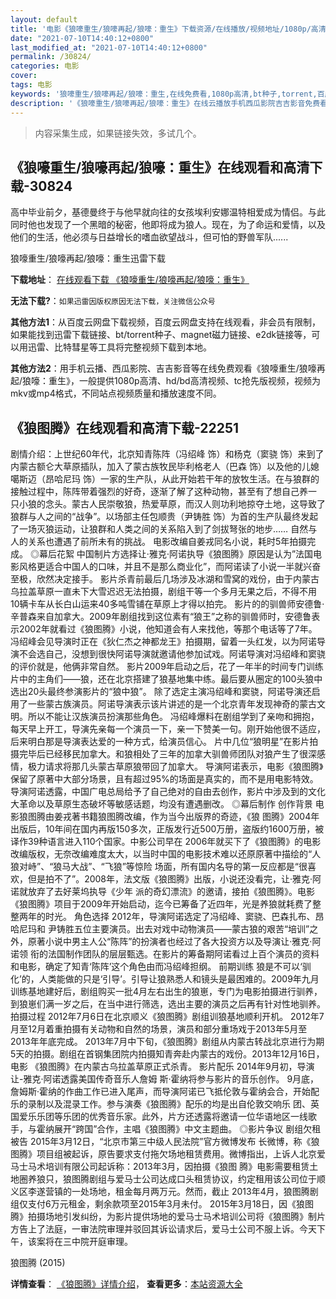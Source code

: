 ```yaml
---
layout: default
title: '电影《狼嚎重生/狼嚎再起/狼嚎：重生》下载资源/在线播放/视频地址/1080p/高清/蓝光'
date: "2021-07-10T14:40:12+0800"
last_modified_at: "2021-07-10T14:40:12+0800"
permalink: /30824/
categories: 电影
cover:
tags: 电影
keywords: '狼嚎重生/狼嚎再起/狼嚎：重生,在线免费看,1080p高清,bt种子,torrent,百度云盘,magnet,磁力链,迅雷下载资源'
description: '《狼嚎重生/狼嚎再起/狼嚎：重生》在线云播放手机西瓜影院吉吉影音免费看，1080p高清bd/hd未删减完整版和tc抢先枪版，mkv/mp4格式，附带bt/torrent种子、magnet/磁力链、百度云盘、网盘资源迅雷下载链接'
---
```


>内容采集生成，如果链接失效，多试几个。


## 《狼嚎重生/狼嚎再起/狼嚎：重生》在线观看和高清下载-30824

高中毕业前夕，基德曼终于与他早就向往的女孩埃利安娜温特相爱成为情侣。与此同时他也发现了一个黑暗的秘密，他即将成为狼人。现在，为了命运和爱情，以及他们的生活，他必须与日益增长的嗜血欲望战斗，但可怕的野兽军队......


狼嚎重生/狼嚎再起/狼嚎：重生迅雷下载

**下载地址**： [在线观看下载 《狼嚎重生/狼嚎再起/狼嚎：重生》](https://www.993dy.com//vod-detail-id-17924.html) 


**无法下载?**：`如果迅雷因版权原因无法下载，关注微信公众号 `

**其他方法1**：从百度云网盘下载视频，百度云网盘支持在线观看，非会员有限制，如果能找到迅雷下载链接、bt/torrent种子、magnet磁力链接、e2dk链接等，可以用迅雷、比特彗星等工具将完整视频下载到本地。

**其他方法2**：用手机云播、西瓜影院、吉吉影音等在线免费观看《狼嚎重生/狼嚎再起/狼嚎：重生》，一般提供1080p高清、hd/bd高清视频、tc抢先版视频，视频为mkv或mp4格式，不同站点视频质量和播放速度不同。


## 《狼图腾》在线观看和高清下载-22251

剧情介绍：上世纪60年代，北京知青陈阵（冯绍峰 饰）和杨克（窦骁 饰）来到了内蒙古额仑大草原插队，加入了蒙古族牧民毕利格老人（巴森 饰）以及他的儿媳噶斯迈（昂哈尼玛 饰）一家的生产队，从此开始若干年的放牧生活。在与狼群的接触过程中，陈阵带着强烈的好奇，逐渐了解了这种动物，甚至有了想自己养一 只小狼的念头。蒙古人民崇敬狼，热爱草原，而汉人则功利地掠夺土地，这导致了狼群与人之间的“战争”。以场部主任包顺贵（尹铸胜 饰）为首的生产队最终发起了一场灭狼运动，让狼群和人类之间的关系陷入到了剑拔弩张的地步…… 自然与人的关系也遭遇了前所未有的挑战。   电影改编自姜戎同名小说，耗时5年拍摄完成。   ◎幕后花絮   中国制片方选择让·雅克·阿诺执导《狼图腾》原因是认为”法国电影风格更适合中国人的口味，并且不是那么商业化”，而阿诺读了小说一半就兴奋至极，欣然决定接手。   影片杀青前最后几场涉及冰湖和雪窝的戏份，由于内蒙古乌拉盖草原一直未下大雪迟迟无法拍摄，剧组干等一个多月无果之后，不得不用10辆卡车从长白山运来40多吨雪铺在草原上才得以拍完。   影片的的驯兽师安德鲁·辛普森来自加拿大。2009年剧组找到这位素有“狼王”之称的驯兽师时，安德鲁表示2002年就看过《狼图腾》小说，他知道会有人来找他，等那个电话等了7年。   冯绍峰会见导演时正在《狄仁杰之神都龙王》拍摄期，留着一头红发，以为阿诺导演不会选自己，没想到很快阿诺导演就邀请他参加试戏。阿诺导演对冯绍峰和窦骁的评价就是，他俩非常自然。   影片2009年启动之后，花了一年半的时间专门训练片中的主角们——狼，还在北京搭建了狼基地集中练。最后要从圈定的100头狼中选出20头最终参演影片的“狼中狼”。   除了选定主演冯绍峰和窦骁，阿诺导演还启用了一些蒙古族演员。阿诺导演表示该片讲述的是一个北京青年发现神奇的蒙古文明。所以不能让汉族演员扮演那些角色。   冯绍峰爆料在剧组学到了亲吻和拥抱，每天早上开工，导演先亲每一个演员一下，亲一下赞美一句。刚开始他很不适应，后来明白那是导演表达爱的一种方式，给演员信心。   片中几位“狼明星”在影片拍摄完毕后已经移民加拿大。和狼相处了三年的加拿大驯兽师团队对狼产生了很深感情，极力请求将那几头蒙古草原狼带回了加拿大。   导演阿诺表示，电影《狼图腾》保留了原著中大部分场景，且有超过95%的场面是真实的，而不是用电影特效。   导演阿诺透露，中国广电总局给予了自己绝对的自由去创作，影片中涉及到的文化大革命以及草原生态破坏等敏感话题，均没有遭遇删改。   ◎幕后制作   创作背景   电影狼图腾由姜戎著书籍狼图腾改编，作为当今出版界的奇迹，《狼 图腾》2004年出版后，10年间在国内再版150多次，正版发行近500万册，盗版约1600万册，被译作39种语言进入110个国家。中影公司早在 2006年就买下了《狼图腾》的电影改编版权，无奈改编难度太大，以当时中国的电影技术难以还原原著中描绘的“人狼对峙”、“狼马大战”、“飞狼”等惊险 场面，所有国内名导的第一反应都是“很喜欢，但是拍不了”。2008年，法文版《狼图腾》出版，小说还没看完，让·雅克·阿诺就放弃了去好莱坞执导《少年 派的奇幻漂流》的邀请，接拍《狼图腾》。电影《狼图腾》项目于2009年开始启动，迄今已筹备了近四年，光是养狼就耗费了整整两年的时光。   角色选择   2012年，导演阿诺选定了冯绍峰、窦骁、巴森扎布、昂哈尼玛和 尹铸胜五位主要演员。出去对戏中动物演员——蒙古狼的艰苦“培训”之外，原著小说中男主人公“陈阵”的扮演者也经过了各大投资方以及导演让·雅克·阿诺领 衔的法国制作团队的层层甄选。在影片的筹备期阿诺看过上百个演员的资料和电影，确定了知青‘陈阵’这个角色由而冯绍峰担纲。   前期训练   狼是不可以‘驯化’的，人类能做的只是‘引导’。引导让狼熟悉人和镜头是最困难的。2009年九月训练基地建好后，剧组购买一批4月左右出生的狼崽，专门为电影拍摄进行驯养，到狼崽们满一岁之后，在当中进行筛选，选出主要的演员之后再有针对性地驯养。   拍摄过程   2012年7月6日在北京顺义《狼图腾》剧组训狼基地顺利开机。 2012年7月至12月着重拍摄有关动物和自然的场景，演员和部分重场戏于2013年5月至2013年年底完成。 2013年7月中下旬，《狼图腾》剧组从内蒙古转战北京进行为期5天的拍摄。剧组在首钢集团院内拍摄知青奔赴内蒙古的戏份。2013年12月16日，电影 《狼图腾》在内蒙古乌拉盖草原正式杀青。   影片配乐   2014年9月初，导演让-雅克·阿诺透露美国传奇音乐人詹姆 斯·霍纳将参与影片的音乐创作。 9月底，詹姆斯·霍纳的作曲工作已进入尾声，而导演阿诺已飞抵伦敦与霍纳会合，开始配乐的录制以及混录工作。参与演奏《狼图腾》配乐的均是出自伦敦交响乐 团、英国爱乐乐团等乐团的优秀音乐家。此外，片方还透露将邀请一位华语地区一线歌手，与霍纳展开“跨国”合作，主唱《狼图腾》中文主题曲。   ◎影片争议   剧组欠租被告   2015年3月12日，“北京市第三中级人民法院”官方微博发布 长微博，称《狼图腾》项目组被起诉，原告要求支付拖欠场地租赁费用。微博指出，上诉人北京爱马士马术培训有限公司起诉称：2013年3月，因拍摄《狼图 腾》电影需要租赁土地圈养狼只，狼图腾剧组与爱马士公司达成口头租赁协议，约定租用该公司位于顺义区李遂营镇的一处场地，租金每月两万元。然而，截止 2013年4月，狼图腾剧组仅支付6万元租金，剩余款项至2015年3月未付。   2015年3月18日，因《狼图腾》拍摄场地引发纠纷，为影片提供场地的爱马士马术培训公司将《狼图腾》制片方告上了法庭，一审法院审理并驳回其诉讼请求后，爱马士公司不服上诉。今天下午，该案将在三中院开庭审理。


狼图腾 (2015)

**详情查看**： [《狼图腾》详情介绍](/movie/22251/)， **查看更多**：[本站资源大全](/movie/t/all/)

